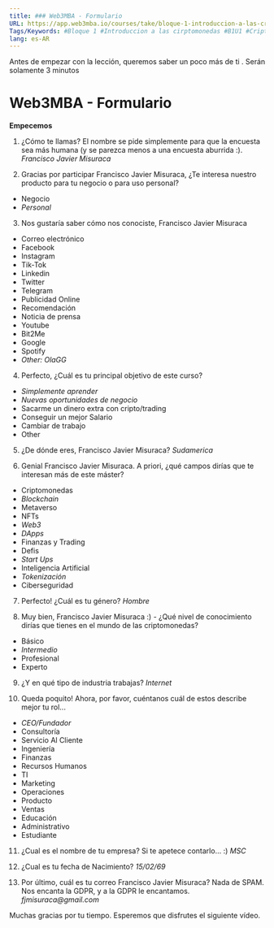 ```yaml
---
title: ### Web3MBA - Formulario
URL: https://app.web3mba.io/courses/take/bloque-1-introduccion-a-las-criptomonedas/multimedia/37234035-web3mba-formulario
Tags/Keywords: #Bloque 1 #Introduccion a las cirptomonedas #B1U1 #Criptomonedas #Revolucion del dinero #Formulario
lang: es-AR
---
```

Antes de empezar con la lección, queremos saber un poco más de ti . Serán solamente 3 minutos

# Web3MBA - Formulario
**Empecemos**
1. ¿Cómo te llamas?
El nombre se pide simplemente para que la encuesta sea más humana (y se parezca menos a una encuesta aburrida :).
_Francisco Javier Misuraca_

2. Gracias por participar Francisco Javier Misuraca, ¿Te interesa nuestro producto para tu negocio o para uso personal?
- Negocio
- _Personal_

3. Nos gustaría saber cómo nos conociste, Francisco Javier Misuraca
- Correo electrónico
- Facebook
- Instagram
- Tik-Tok
- Linkedin
- Twitter
- Telegram
- Publicidad Online
- Recomendación
- Noticia de prensa
- Youtube
- Bit2Me
- Google
- Spotify
- _Other: OlaGG_

4. Perfecto, ¿Cuál es tu principal objetivo de este curso?
- _Simplemente aprender_
- _Nuevas oportunidades de negocio_
- Sacarme un dinero extra con cripto/trading
- Conseguir un mejor Salario
- Cambiar de trabajo
- Other

5. ¿De dónde eres, Francisco Javier Misuraca?
_Sudamerica_

6. Genial Francisco Javier Misuraca. A priori, ¿qué campos dirías que te interesan más de este máster?
- Criptomonedas
- _Blockchain_
- Metaverso
- NFTs
- _Web3_
- _DApps_
- Finanzas y Trading
- Defis
- _Start Ups_
- Inteligencia Artificial
- _Tokenización_
- Ciberseguridad

7. Perfecto! ¿Cuál es tu género?
_Hombre_

8. Muy bien, Francisco Javier Misuraca :) - ¿Qué nivel de conocimiento dirías que tienes en el mundo de las criptomonedas?
- Básico
- _Intermedio_
- Profesional
- Experto

9. ¿Y en qué tipo de industria trabajas?
_Internet_

10. Queda poquito! Ahora, por favor, cuéntanos cuál de estos describe mejor tu rol...
- _CEO/Fundador_
- Consultoría
- Servicio Al Cliente
- Ingeniería
- Finanzas
- Recursos Humanos
- TI
- Marketing
- Operaciones
- Producto
- Ventas
- Educación
- Administrativo
- Estudiante

11. ¿Cual es el nombre de tu empresa?
Si te apetece contarlo... :)
_MSC_

12. ¿Cual es tu fecha de Nacimiento?
_15/02/69_

13. Por último, cuál es tu correo Francisco Javier Misuraca?
Nada de SPAM. Nos encanta la GDPR, y a la GDPR le encantamos.
_fjmisuraca@gmail.com_

Muchas gracias por tu tiempo. Esperemos que disfrutes el siguiente vídeo.